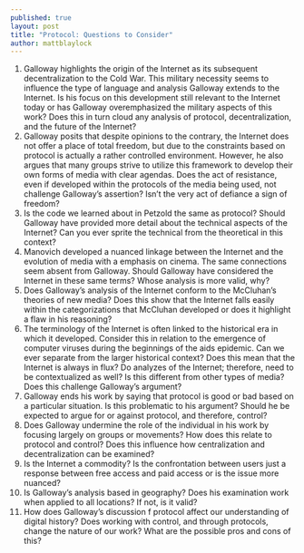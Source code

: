 ```yaml
---
published: true
layout: post
title: "Protocol: Questions to Consider"
author: mattblaylock
---
```


1.	Galloway highlights the origin of the Internet as its subsequent decentralization to the Cold War.  This military necessity seems to influence the type of language and analysis Galloway extends to the Internet.  Is his focus on this development still relevant to the Internet today or has Galloway overemphasized the military aspects of this work?  Does this in turn cloud any analysis of protocol, decentralization, and the future of the Internet?
2.	Galloway posits that despite opinions to the contrary, the Internet does not offer a place of total freedom, but due to the constraints based on protocol is actually a rather controlled environment.  However, he also argues that many groups strive to utilize this framework to develop their own forms of media with clear agendas.  Does the act of resistance, even if developed within the protocols of the media being used, not challenge Galloway’s assertion?  Isn’t the very act of defiance a sign of freedom?
3.	Is the code we learned about in Petzold the same as protocol?  Should Galloway have provided more detail about the technical aspects of the Internet?  Can you ever sprite the technical from the theoretical in this context?
4.	Manovich developed a nuanced linkage between the Internet and the evolution of media with a emphasis on cinema.  The same connections seem absent from Galloway.  Should Galloway have considered the Internet in these same terms?  Whose analysis is more valid, why?
5.	Does Galloway’s analysis of the Internet conform to the McCluhan’s theories of new media?  Does this show that the Internet falls easily within the categorizations that McCluhan developed or does it highlight a flaw in his reasoning?
6.	The terminology of the Internet is often linked to the historical era in which it developed.  Consider this in relation to the emergence of computer viruses during the beginnings of the aids epidemic.   Can we ever separate from the larger historical context?  Does this mean that the Internet is always in flux?  Do analyzes of the Internet; therefore, need to be contextualized as well?  Is this different from other types of media?  Does this challenge Galloway’s argument? 
7.	Galloway ends his work by saying that protocol is good or bad based on a particular situation.  Is this problematic to his argument?  Should he be expected to argue for or against protocol, and therefore, control?
8.	Does Galloway undermine the role of the individual in his work by focusing largely on groups or movements?  How does this relate to protocol and control?  Does this influence how centralization and decentralization can be examined?
9.	Is the Internet a commodity?  Is the confrontation between users just a response between free access and paid access or is the issue more nuanced?  
10.	Is Galloway’s analysis based in geography?  Does his examination work when applied to all locations?  If not, is it valid?
11.	How does Galloway’s discussion f protocol affect our understanding of digital history?  Does working with control, and through protocols, change the nature of our work?  What are the possible pros and cons of this?

